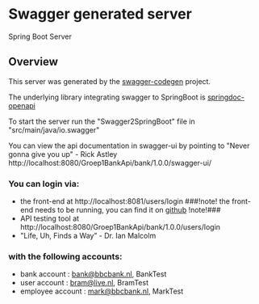 # Swagger generated server

Spring Boot Server 


## Overview  
This server was generated by the [swagger-codegen](https://github.com/swagger-api/swagger-codegen) project.

The underlying library integrating swagger to SpringBoot is [springdoc-openapi](https://github.com/springdoc/springdoc-openapi)

To start the server run the "Swagger2SpringBoot" file in "src/main/java/io.swagger"

You can view the api documentation in swagger-ui by pointing to   "Never gonna give you up" - Rick Astley
http://localhost:8080/Groep1BankApi/bank/1.0.0/swagger-ui/

### You can login via: 
- the front-end at http://localhost:8081/users/login ###!note! the front-end needs to be running, you can find it on [github](https://github.com/BramTerlouw/bank-front/) !note!###
- API testing tool at http://localhost:8080/Groep1BankApi/bank/1.0.0/users/login
- "Life, Uh, Finds a Way” - Dr. Ian Malcolm

### with the following accounts:

- bank account        : bank@bbcbank.nl, BankTest
- user account        : bram@live.nl, BramTest
- employee account    : mark@bbcbank.nl, MarkTest